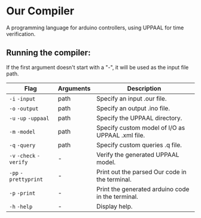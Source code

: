 # Our Compiler
A programming language for arduino controllers, using UPPAAL for time verification.

## Running the compiler:
If the first argument doesn't start with a "-", it will be used as the input file path.

|Flag|Arguments|Description|
|---------|-----|-----------|
| `-i` `-input`           |path| Specify an input .our file.|
| `-o` `-output`          |path| Specify an output .ino file.|
| `-u` `-up` `-uppaal`    |path| Specify the UPPAAL directory.|
| `-m` `-model`           |path| Specify custom model of I/O as UPPAAL .xml file.|
| `-q` `-query`           |path| Specify custom queries .q file.|
| `-v` `-check` `-verify` |-   | Verify the generated UPPAAL model.|
| `-pp` `-prettyprint`    |-   | Print out the parsed Our code in the terminal.|
| `-p` `-print`           |-   | Print the generated arduino code in the terminal.|
| `-h` `-help`            |-   | Display help.|